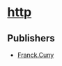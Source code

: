 # [http](https://pypi.org/project/http)



## Publishers
- [Franck.Cuny](https://pypi.org/user/Franck.Cuny)

